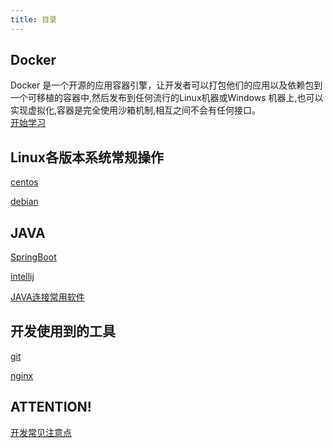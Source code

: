 ```yaml
---
title: 目录
---
```

## Docker
Docker 是一个开源的应用容器引擎，让开发者可以打包他们的应用以及依赖包到一个可移植的容器中,然后发布到任何流行的Linux机器或Windows 机器上,也可以实现虚拟化,容器是完全使用沙箱机制,相互之间不会有任何接口。
<br/>
[开始学习](/docker/docker-install.html)

## Linux各版本系统常规操作
[centos](/linux/centos.html)

[debian](/linux/debian.html)

## JAVA
[SpringBoot](/java/springboot.html)

[intellij](/java/intellij.html)

[JAVA连接常用软件](/java/java-connect.html)

## 开发使用到的工具
[git](/tools/git.html)

[nginx](/tools/nginx.html)
## ATTENTION!

[开发常见注意点](/attention.html)